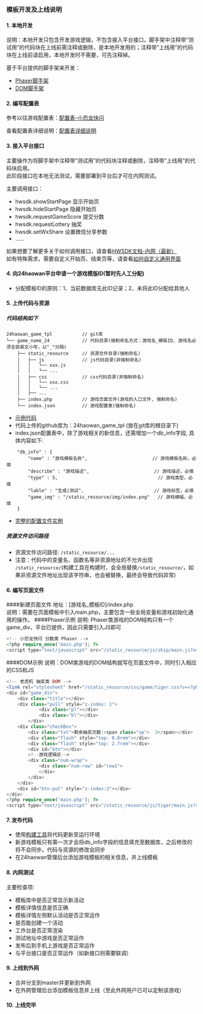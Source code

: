 ### 模板开发及上线说明

#### 1. 本地开发
说明：本地开发只包含开发游戏逻辑，不包含接入平台接口。脚手架中注释带“测试用”的代码块在上线前需注释或删除，是本地开发用的；注释带“上线用”的代码块在上线前请启用，本地开发时不需要，可先注释掉。   
    
基于平台提供的脚手架来开发：  
- [Phaser脚手架](https://github.com/GuangZhouShanyouGame/24haowan-open/blob/master/%E8%84%9A%E6%89%8B%E6%9E%B6/Phaser)
- [DOM脚手架](https://github.com/GuangZhouShanyouGame/24haowan-open/blob/master/%E8%84%9A%E6%89%8B%E6%9E%B6/DOM)    

#### 2. 编写配置表
参考以往游戏配置表：[配置表-小恐龙快闪](https://github.com/GuangZhouShanyouGame/24haowan_front_game_tpl/blob/master/24haowan/assets/skip.json)    
     
查看配置表详细说明：[配置表详细说明](https://github.com/GuangZhouShanyouGame/24haowan-open/blob/master/%E9%85%8D%E7%BD%AE%E8%A1%A8%E8%AF%B4%E6%98%8E/%E9%85%8D%E7%BD%AE%E8%A1%A8%E8%AF%A6%E7%BB%86%E8%AF%B4%E6%98%8E.md)   

#### 3. 接入平台接口
主要操作为将脚手架中注释带“测试用”的代码块注释或删除，注释带“上线用”的代码块启用。     
此阶段接口在本地无法测试，需要部署到平台后才可在内网测试。   

主要调用接口：
- hwsdk.showStartPage 显示开始页
- hwsdk.hideStartPage 隐藏开始页
- hwsdk.requestGameScore 提交分数
- hwsdk.requestLottery 抽奖
- hwsdk.setWxShare 设置微信分享参数
- ……

如果想要了解更多关于如何调用接口，请查看[HWSDK文档-内网（最新）](http://ljq.24haowan.i.shanyougame.com/docs/output/)    
如有特殊需求，需要自定义开始页、结束页等，请查看[如何自定义通用界面](https://github.com/GuangZhouShanyouGame/24haowan-open/blob/master/%E5%A6%82%E4%BD%95%E8%87%AA%E5%AE%9A%E4%B9%89%E9%80%9A%E7%94%A8%E7%95%8C%E9%9D%A2.md)    

#### 4. 向24haowan平台申请一个游戏模版ID(暂时先人工分配)
- 分配模板ID的原则：1、当前数据库无此ID记录；2、未将此ID分配给其他人

#### 5. 上传代码与资源
##### 代码结构如下
```
24haowan_game_tpl           // git库
└── game_name_24            // 代码目录(强制命名方式：游戏名_模板ID, 游戏名必须全部英文小写，以"_"分隔)
    ├── static_resource     // 资源文件目录(强制命名)
    │   ├── js              // js代码目录(非强制命名)
    │   │   └── xxx.js
    │   │   └── ...
    │   ├── css             // css代码目录(非强制命名)
    │   │   └── xxx.css
    │   │   └── ...
    │   ├── ...
    ├── index.php           // 游戏页面文件(游戏的入口文件, 强制命名)
    └── index.json          // 游戏配置表(强制命名)
```
- [示例代码](https://github.com/GuangZhouShanyouGame/24haowan_game_tpl/tree/game_100/game_name_100)
- 代码上传的github库为：24haowan_game_tpl (放在git库的根目录下)
- index.json配置表中，除了游戏相关的新信息，还需增加一个db_info字段, 具体内容如下:
```
    "db_info" : {
        "name" : "游戏模板名称",                        // 游戏模板名称，必填
        "describe" : "游戏描述",                        // 游戏描述，必填
        "type" : 5,                                     // 游戏类型，必填
        "lable" : "生成|测试",                          // 游戏标签，必填
        "game_img" : "/static_resource/img/index.png"   // 游戏横幅，必填
    }
```
- [完整的配置文件实例](http://24haowan-cdn.shanyougame.com/24haowan/24haowan_test/assets/game_100/index.json)

##### 资源文件访问路径 
- 资源文件访问路径: `/static_resource/...`
- 注意：代码中的变量名、函数名等非资源地址的不允许出现 `/static_resource/`(构建工具在构建时，会全局替换`/static_resource/`，如果非资源文件地址出现该字符串，也会被替换，最终会导致代码异常)

#### 6. 编写页面文件
####新建页面文件
地址：[游戏名_模板ID]/index.php    
说明：需要在页面模板中引入main.php，主要包含一些全局变量和游戏初始化通用的操作。
####Phaser示例
说明: Phaser类游戏的DOM结构只有一个game_div，平台已提供，因此只需要引入JS即可
```php
<!-- 小恐龙快闪 分数类 Phaser -->
<?php require_once('main.php'); ?>
<script type="text/javascript" src="/static_resource/js/skip/main.js?v=<?php echo Yii::app()->params['version']; ?>"></script>
```
####DOM示例
说明：DOM类游戏的DOM结构就写在页面文件中，同时引入相应的CSS和JS
```php
<!-- 老虎机 抽奖类 DOM -->
<link rel="stylesheet" href="/static_resource/css/game/tiger.css?v=<?php echo Yii::app()->params['version']; ?>">
<div id="game_div">
    <div class="title"></div>
    <div class="pull" style="z-index: 1">
            <div class="pl"></div>
            <div class="bl"></div>
        </div>
    <div class="checkBox">
        <div class="txt">剩余抽奖次数:<span class="sp">  3</span></div>
        <div class="flash" style="top: 0.8rem"></div>
        <div class="flash" style="top: 2.7rem"></div>
        <div id="btn"></div>
        <!--游戏逻辑区-->
        <div class="num-wrap">
            <div class="num-row" id="row1">
            </div>
        </div>
    </div>
    <div id="btn-put" style="z-index:2"></div>
</div>
<?php require_once('main.php'); ?>
<script type="text/javascript" src="/static_resource/js/tiger/main.js?v=<?php echo Yii::app()->params['version']; ?>"></script>
```

#### 7. 发布代码
- 使用[构建工具](http://test.24haowan.com/switch)将代码更新至运行环境
- 新游戏模板只有第一次才会将db_info字段的信息填充至数据库，之后修改的将不会同步。代码与资源的修改会同步
- 在24haowan管理后台添加游戏模板的相关信息，并上线模板

#### 8. 内网测试
主要检查项:
- 模板库中是否正常显示新活动
- 模板详情信息是否正确
- 模板详情左侧默认活动是否正常运作
- 是否能创建一个活动
- 工作台是否正常渲染
- 测试地址中游戏是否正常运作
- 发布后到手机上游戏是否正常运作
- 与平台接口是否正常运作（如新接口则需要联调）

#### 9. 上线到外网
- 合并分支到master并更新到外网
- 在外网管理后台添加模板信息并上线（至此外网用户已可以定制该游戏）

#### 10. 上线完毕
